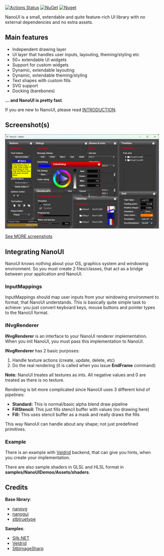[![Actions Status](https://github.com/kbergius/NanoUI/workflows/Build/badge.svg)](https://github.com/kbergius/NanoUI/Build)
[![NuGet](https://img.shields.io/nuget/v/NanoUI.svg)](https://www.nuget.org/packages/NanoUI)
[![Nuget](https://img.shields.io/nuget/dt/NanoUI)](https://www.nuget.org/packages/NanoUI/)

NanoUI is a small, extendable and quite feature-rich UI library with no external dependencies and no extra assets.

## Main features
- Independent drawing layer
- UI layer that handles user inputs, layouting, theming/styling etc
- 50+ extendable UI widgets
- Support for custom widgets
- Dynamic, extendable layouting
- Dynamic, extendable theming/styling
- Text shapes with custom fills
- SVG support
- Docking (barebones)

**... and NanoUI is pretty fast**.

If you are new to NanoUI, please read [INTRODUCTION](docs/INTRODUCTION.md).


## Screenshot(s)

![Drawing](docs/screenshots/ui_basic.png)

[See MORE screenshots](docs/screenshots/SCREENSHOTS.md)


## Integrating NanoUI

NanoUI knows nothing about your OS, graphics system and windowing environment. So you must create 2 files/classes, that act as a bridge between your application and NanoUI.

### InputMappings

InputMappings should map user inputs from your windowing environment to format, that NanoUI understands.
This is basically quite simple task to achieve: you just convert keyboard keys, mouse buttons and pointer types to the NanoUI format.

### INvgRenderer

**INvgRenderer** is an interface to your NanoUI renderer implementation. When you init NanoUI, you must pass this implementation to NanoUI.

**INvgRenderer** has 2 basic purposes:
1. Handle texture actions (create, update, delete, etc)
2. Do the real rendering (it is called when you issue **EndFrame** command)

**Note:** NanoUI treates all textures as ints. All negative values and 0 are treated as there is no texture.

Rendering is bit more complicated since NanoUI uses 3 different kind of pipelines:
- **Standard:** This is normal/basic alpha blend draw pipeline
- **FillStencil:** This just fills stencil buffer with values (no drawing here)
- **Fill:** This uses stencil buffer as a mask and really draws the fills

This way NanoUI can handle about any shape; not just predefined primitives.

### Example

There is an example with [Veldrid](https://github.com/veldrid/veldrid) backend, that can give you hints, when you create your implementation.

There are also sample shaders in GLSL and HLSL format in **samples/NanoUIDemos/Assets/shaders**.


## Credits

**Base library**:
- [nanovg](https://github.com/memononen/nanovg)
- [nanogui](https://github.com/wjakob/nanogui)
- [stbtruetype](https://github.com/nothings/stb)

**Samples**:
- [Silk.NET](https://github.com/dotnet/Silk.NET)
- [Veldrid](https://github.com/veldrid/veldrid)
- [StbImageSharp](https://github.com/StbSharp/StbImageSharp)
